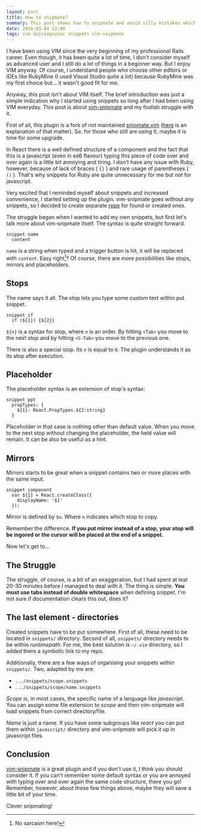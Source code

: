 ```yaml
---
layout: post
title: How to snipmate?
summary: This post shows how to snipmate and avoid silly mistakes which can be made by person who use it for the first time.
date: 2016-03-04 22:00
tags: vim dajsiepoznac snippets vim-snipmate
---
```


I have been using VIM since the very beginning of my professional Rails career. Even though, it has been quite a lot of time, I don't consider myself as advanced user and I still do a lot of things in a beginner way. But I enjoy VIM anyway. Of course, I understand people who choose other editors or IDEs like RubyMine (I used Visual Studio quite a lot) because RubyMine was my first choice but... it wasn't good fit for me. 

Anyway, this post isn't about VIM itself. The brief introduction was just a simple indication why I started using snippets so long after I had been using VIM everyday. This post is about [vim-snipmate](https://github.com/garbas/vim-snipmate) and my foolish struggle with it.

First of all, this plugin is a fork of not maintained [snipmate.vim](https://github.com/msanders/snipmate.vim) ([here](https://github.com/msanders/snipmate.vim/pull/67) is an explanation of that matter). So, for those who still are using it, maybe it is time for some upgrade.

In React there is a well defined structure of a component and the fact that this is a javascript (even in es6 flavour) typing this piece of code over and over again is a little bit annoying and tiring. I don't have any issue with Ruby, however, because of lack of braces ( `{}` ) and rare usage of parentheses ( `()` ). That's why snippets for Ruby are quite unnecessary for me but not for javascript.

Very excited that I reminded myself about snippets and increased convenience, I started setting up the plugin. vim-snipmate goes without any snippets, so I decided to create separate [repo](https://github.com/luckyluk92/snippets) for found or created ones.

The struggle began when I wanted to add my own snippets, but first let's talk more about vim-snipmate itself. The syntax is quite straight forward.

```
snippet name
  content
```

`name` is a string when typed and a trigger button is hit, it will be replaced with `content`. Easy right[^1]? Of course, there are more possibilities like stops, mirrors and placeholders.

## Stops
The name says it all. The stop lets you type some custom text within put snippet.

```
snippet if
  if (${1}) {${2}}
```

`${n}` is a syntax for stop, where `n` is an order. By hitting `<Tab>` you move to the next stop and by hitting `<S-Tab>` you move to the previous one.

There is also a special stop. Its `n` is equal to `0`. The plugin understands it as its stop after execution.

## Placeholder
The placeholder syntax is an extension of stop's syntax:

```
snippet ppt
  propTypes: {
    ${1}: React.PropTypes.${2:string}
  }
```

Placeholder in that case is nothing other than default value. When you move to the next stop without changing the placeholder, the held value will remain. It can be also be useful as a hint.

## Mirrors
Mirrors starts to be great when a snippet contains two or more places with the same input.

```
snippet component
  var ${1} = React.createClass({
    displayName: '$1'
  });
```

Mirror is defined by `$n`. Where `n` indicates which stop to copy.

Remember the difference. **If you put mirror instead of a stop, your stop will be ingored or the cursor will be placed at the end of a snippet.**

Now let's get to...

## The Struggle
The struggle, of course, is a bit of an exaggeration, but I had spent at leat 20-30 minutes before I managed to deal with it. The thing is simple. **You must use tabs instead of double whitespace** when defining snippet. I'm not sure if documentation clears this out, does it?

## The last element - directories
Created snippets have to be put somewhere. First of all, these need to be located in `snippets/` directory. Second of all, `snippets/` directory needs to be within *runtimepath*. For me, the best solution is `~/.vim` directory, so I added there a symbolic link to my repo.

Additionally, there are a few ways of organising your snippets within `snippets/`. Two, adapted by me are:

* `.../snippets/scope.snippets`
* `.../snippets/scope/name.snippets`

*Scope* is, in most cases, the specific name of a language like *javascript*. You can assign some file extension to *scope* and then vim-snipmate will load snippets from correct directory/file.

*Name* is just a name. If you have some subgroups like *react* you can put them within `javascript/` directory and vim-snipmate will pick it up in javascript files.

## Conclusion
[vim-snipmate](https://github.com/garbas/vim-snipmate) is a great plugin and if you don't use it, I think you should consider it. If you can't remember some default syntax or you are annoyed with typing over and over again the same code structure, there you go! Remember, however, about these few things above, maybe they will save a little bit of your time.

Clever snipmating!


[^1]: No sarcasm here!
